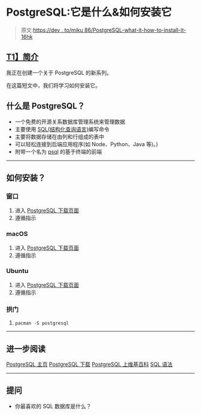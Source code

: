 # PostgreSQL:它是什么&如何安装它

> 原文:[https://dev . to/miku 86/PostgreSQL-what-it-how-to-install-it-16hk](https://dev.to/miku86/postgresql-what-is-it-how-to-install-it-16hk)

## [T1】简介](#intro)

我正在创建一个关于 PostgreSQL 的新系列。

在这篇短文中，我们将学习如何安装它。

## [](#what-is-postgresql)什么是 PostgreSQL？

*   一个免费的开源关系数据库管理系统来管理数据
*   主要使用 [SQL(结构化查询语言)](https://en.wikipedia.org/wiki/SQL)编写命令
*   主要将数据存储在由列和行组成的表中
*   可以轻松连接到后端应用程序(如 Node、Python、Java 等)。)
*   附带一个名为 [psql](https://www.postgresql.org/docs/9.3/app-psql.html) 的基于终端的前端

* * *

## [](#how-to-install-it)如何安装？

### [](#windows)窗口

1.  进入 [PostgreSQL 下载页面](https://www.postgresql.org/download/windows)
2.  遵循指示

### [](#macos)macOS

1.  进入 [PostgreSQL 下载页面](https://www.postgresql.org/download/macosx)
2.  遵循指示

### [](#ubuntu)Ubuntu

1.  进入 [PostgreSQL 下载页面](https://www.postgresql.org/download/linux/ubuntu)
2.  遵循指示

### [](#arch)拱门

1.  `pacman -S postgresql`

* * *

## [](#further-reading)进一步阅读

[PostgreSQL 主页](https://www.postgresql.org/)
[PostgreSQL 下载](https://www.postgresql.org/download/)
[PostgreSQL 上维基百科](https://en.wikipedia.org/wiki/PostgreSQL)
[SQL 语法](https://en.wikipedia.org/wiki/SQL_syntax)

* * *

## [](#questions)提问

*   你最喜欢的 SQL 数据库是什么？